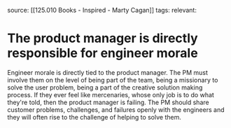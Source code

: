 source: [[125.010 Books - Inspired - Marty Cagan]]
tags:
relevant:

# The product manager is directly responsible for engineer morale

Engineer morale is directly tied to the product manager. The PM must involve them on the level of being part of the team, being a missionary to solve the user problem, being a part of the creative solution making process. If they ever feel like mercenaries, whose only job is to do what they're told, then the product manager is failing. The PM should share customer problems, challenges, and failures openly with the engineers and they will often rise to the challenge of helping to solve them.

